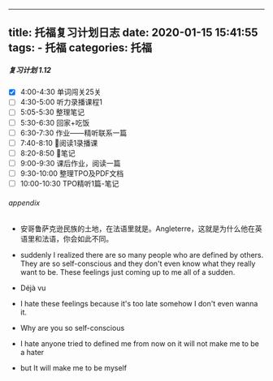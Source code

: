 



---
title: 托福复习计划日志
date: 2020-01-15 15:41:55
tags:
    - 托福
categories: 托福
---

##### 复习计划 1.12

- [x] 4:00-4:30 单词闯关25关
- [ ] 4:30-5:00 听力录播课程1
- [ ] 5:05-5:30 整理笔记
- [ ] 5:30-6:30 回家+吃饭
- [ ] 6:30-7:30 作业——精听联系一篇
- [ ] 7:40-8:10 阅读1录播课
- [ ] 8:20-8:50 笔记
- [ ] 9:00-9:30 课后作业，阅读一篇
- [ ] 9:30-10:00 整理TPO及PDF文档
- [ ] 10:00-10:30 TPO精听1篇-笔记

###### appendix

- 安哥鲁萨克逊民族的土地，在法语里就是。Angleterre，这就是为什么他在英语里和法语，你会如此不同。

- suddenly I realized there are so many people who are defined by others. They are so self-conscious and they don't even know what they really want to be. These feelings just coming up to me all of a sudden.
- Déjà vu
- I hate these feelings because it's too late somehow I don't even wanna it.
- Why are you so self-conscious
- I hate anyone tried to defined me from now on it will not make me to be a hater
- but It will make me to be myself

